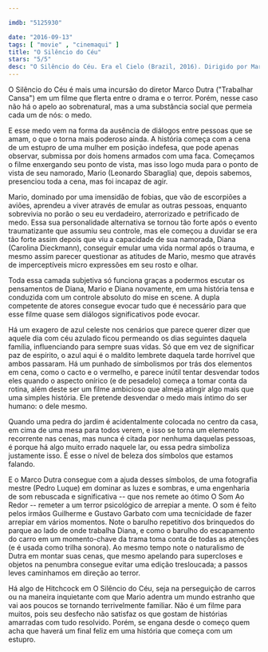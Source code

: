 ```yaml
---

imdb: "5125930"

date: "2016-09-13"
tags: [ "movie" , "cinemaqui" ]
title: "O Silêncio do Céu"
stars: "5/5"
desc: "O Silêncio do Céu. Era el Cielo (Brazil, 2016). Dirigido por Marco Dutra. Escrito por Sergio Bizzio, Sergio Bizzio, Caetano Gotardo, Lucía Puenzo. Com Leonardo Sbaraglia, Carolina Dieckmann, Chino Darín, Alvaro Armand Ugon, Mirella Pascual, Roberto Suárez, Paula Cohen, Dylan Cortes, Priscila Bellora."
---
```

O Silêncio do Céu é mais uma incursão do diretor Marco Dutra ("Trabalhar Cansa") em um filme que flerta entre o drama e o terror. Porém, nesse caso não há o apelo ao sobrenatural, mas a uma substância social que permeia cada um de nós: o medo.

E esse medo vem na forma da ausência de diálogos entre pessoas que se amam, o que o torna mais poderoso ainda. A história começa com a cena de um estupro de uma mulher em posição indefesa, que pode apenas observar, submissa por dois homens armados com uma faca. Começamos o filme enxergando seu ponto de vista, mas isso logo muda para o ponto de vista de seu namorado, Mario (Leonardo Sbaraglia) que, depois sabemos, presenciou toda a cena, mas foi incapaz de agir.

Mario, dominado por uma imensidão de fobias, que vão de escorpiões a aviões, aprendeu a viver através de emular as outras pessoas, enquanto sobrevivia no porão o seu eu verdadeiro, aterrorizado e petrificado de medo. Essa sua personalidade alternativa se tornou tão forte após o evento traumatizante que assumiu seu controle, mas  ele começou a duvidar se era tão forte assim depois que viu a capacidade de sua namorada, Diana (Carolina Dieckmann), conseguir emular uma vida normal após o trauma, e mesmo assim parecer questionar as atitudes de Mario, mesmo que através de imperceptíveis micro expressões em seu rosto e olhar.

Toda essa camada subjetiva só funciona graças a podermos escutar os pensamentos de Diana, Mario e Diana novamente, em uma história tensa e conduzida com um controle absoluto do mise en scene. A dupla competente de atores consegue evocar tudo que é necessário para que esse filme quase sem diálogos significativos pode evocar.

Há um exagero de azul celeste nos cenários que parece querer dizer que aquele dia com céu azulado ficou permeando os dias seguintes daquela família, influenciando  para sempre suas vidas. Só que em vez de significar paz de espírito, o azul aqui é o maldito lembrete daquela tarde horrível que ambos passaram. Há um punhado de simbolismos por trás dos elementos em cena, como o cacto e o vermelho, e parece inútil tentar desvendar todos eles quando o aspecto onírico (e de pesadelo) começa a tomar conta da rotina, além deste ser um filme ambicioso que almeja atingir algo mais que uma simples história. Ele pretende desvendar o medo mais íntimo do ser humano: o dele mesmo.

Quando uma pedra do jardim é acidentalmente colocada no centro da casa, em cima de uma mesa para todos verem, e isso se torna um elemento recorrente nas cenas, mas nunca é citada por nenhuma daquelas pessoas, é porque há algo muito errado naquele lar, ou essa pedra simboliza justamente isso. É esse o nível de beleza dos símbolos que estamos falando.

E o Marco Dutra consegue com a ajuda desses símbolos, de uma fotografia mestre (Pedro Luque) em dominar as luzes e sombras, e uma engenharia de som rebuscada e significativa -- que nos remete ao ótimo O Som Ao Redor -- remeter a um terror psicológico de arrepiar a mente. O som é feito pelos irmãos Guilherme e Gustavo Garbato com uma tecnicidade de fazer arrepiar em vários momentos. Note o barulho repetitivo dos brinquedos do parque ao lado de onde trabalha Diana, e como o barulho do escapamento do carro em um momento-chave da trama toma conta de todas as atenções (e é usada como trilha sonora). Ao mesmo tempo note o naturalismo de Dutra em montar suas cenas, que mesmo apelando para supercloses e objetos na penumbra consegue evitar uma edição tresloucada; a passos leves caminhamos em direção ao terror.

Há algo de Hitchcock em O Silêncio do Céu, seja na perseguição de carros ou na maneira inquietante com que Mario adentra um mundo estranho que vai aos poucos se tornando terrivelmente familiar. Não é um filme para muitos, pois seu desfecho não satisfaz os que gostam de histórias amarradas com tudo resolvido. Porém, se engana desde o começo quem acha que haverá um final feliz em uma história que começa com um estupro.
